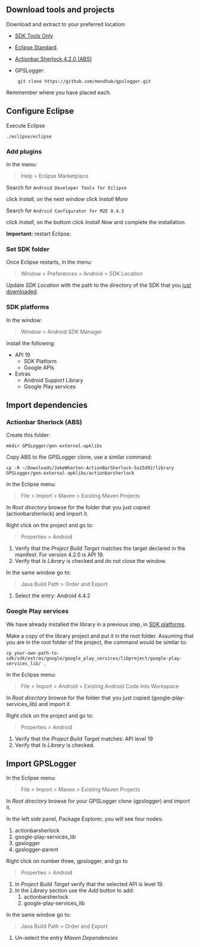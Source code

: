 ## Download tools and projects

Download and extract to your preferred location:

 * [SDK Tools Only](https://developer.android.com/sdk/index.html)
 * [Eclipse Standard](http://www.eclipse.org/downloads/).
 * [Actionbar Sherlock 4.2.0 (ABS)](http://actionbarsherlock.com/download.html)
 * GPSLogger:

        git clone https://github.com/mendhak/gpslogger.git

Remmember where you have placed each.

## Configure Eclipse

Execute Eclipse

    ./eclipse/eclipse

### Add plugins

In the menu:

 > Help > Eclipse Marketplace

Search for ```Android Developer Tools for Eclipse```

click *Install*, on the next window click *Install More*

Search for ```Android Configurator for M2E 0.4.3```

click *Install*, on the bottom click *Install Now* and complete the installation.

**Important:** restart Eclipse.

### Set SDK folder

Once Eclipse restarts, in the menu:

 > Window > Preferences > Android > SDK Location

Update *SDK Location* with the path to the directory of the SDK that you [just downloaded](eclipse.md#download-tools-and-projects).

### SDK platforms

In the window:

 > Window > Android SDK Manager

Install the following:
 * API 19
    * SDK Platform
    * Google APIs
 * Extras
    * Android Support Library 
    * Google Play services

## Import dependencies

### Actionbar Sherlock (ABS)

Create this folder:

    mkdir GPSLogger/gen-external-apklibs

Copy ABS to the GPSLogger clone, use a similar command:

    cp -R ~/Downloads/JakeWharton-ActionBarSherlock-5a15d92/library GPSLogger/gen-external-apklibs/actionbarsherlock

In the Eclipse menu:

 > File > Import > Maven > Existing Maven Projects
 
In *Root directory* browse for the folder that you just copied (actionbarsherlock) and import it.

Right click on the project and go to: 

 > Properties > Android
 
 1. Verify that the *Project Build Target* matches the target declared in the manifest. For version 4.2.0 is API 19.
 2. Verify that *Is Library* is checked and do not close the window.

In the same window go to:

 > Java Build Path > Order and Export
 
 1. Select the entry: Android 4.4.2

### Google Play services

We have already installed the library in a previous step, in [SDK platforms](eclipse.md#sdk-platforms).

Make a copy of the library project and put it in the root folder. Assuming that you are in the root folder of the project, the command would be similar to:

    cp your-own-path-to-sdk/sdk/extras/google/google_play_services/libproject/google-play-services_lib/ .

In the Eclipse menu:

 > File > Import > Android > Existing Android Code Into Workspace
 
In *Root directory* browse for the folder that you just copied (google-play-services_lib) and import it.

Right click on the project and go to: 

 > Properties > Android
 
 1. Verify that the *Project Build Target* matches: API level 19
 2. Verify that *Is Library* is checked.

## Import GPSLogger

In the Eclipse menu:

 > File > Import > Maven > Existing Maven Projects
 
In *Root directory* browse for your GPSLogger clone (gpslogger) and import it.

In the left side panel, Package Explorer, you will see four nodes:
 1. actionbarsherlock
 2. google-play-services_lib
 3. gpslogger
 4. gpslogger-parent

Right click on number three, gpslogger, and go to

 > Properties > Android

 1. In *Project Build Target* verify that the selected API is level 19.
 2. In the *Library* section use the *Add* button to add:
     1. actionbarsherlock
     2. google-play-services_lib

In the same window go to:

 > Java Build Path > Order and Export 

 1. Un-select the entry *Maven Dependencies*


